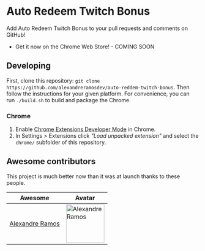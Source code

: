 Auto Redeem Twitch Bonus
========================

Add Auto Redeem Twitch Bonus to your pull requests and comments on GitHub!

* Get it now on the Chrome Web Store! - COMING SOON


## Developing

First, clone this repository: `git clone https://github.com/alexandreramosdev/auto-reddem-twitch-bonus`. Then follow the instructions for your given platform. For convenience, you can run `./build.sh` to build and package the Chrome.

### Chrome

1. Enable [Chrome Extensions Developer Mode](https://developer.chrome.com/extensions/faq#faq-dev-01) in Chrome.
2. In Settings > Extensions click *"Load unpacked extension"* and select the `chrome/` subfolder of this repository.


## Awesome contributors

This project is much better now than it was at launch thanks to these people.

Awesome | Avatar
--------|--------
[Alexandre Ramos](https://github.com/alexandreramosdev) |<img src="https://avatars1.githubusercontent.com/u/34720135" alt='Alexandre Ramos' width='100'>
 


